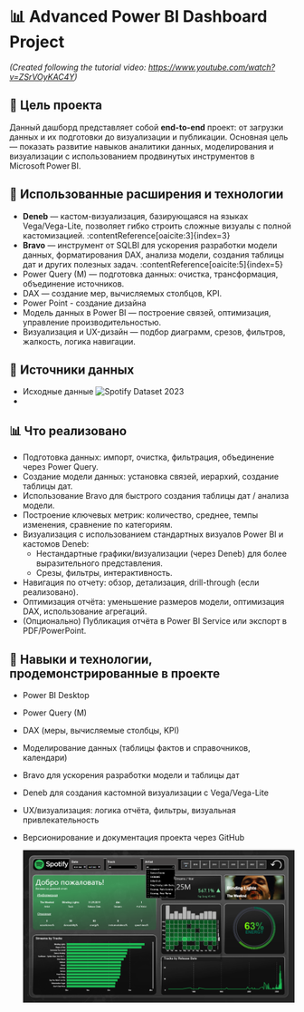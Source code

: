 # 📊 Advanced Power BI Dashboard Project  
_(Created following the tutorial video: https://www.youtube.com/watch?v=ZSrVOyKAC4Y)_  

## 🎯 Цель проекта  
Данный дашборд представляет собой **end-to-end** проект: от загрузки данных и их подготовки до визуализации и публикации. Основная цель — показать развитие навыков аналитики данных, моделирования и визуализации с использованием продвинутых инструментов в Microsoft Power BI.  

## 🧱 Использованные расширения и технологии  
- **Deneb** — кастом-визуализация, базирующаяся на языках Vega/Vega-Lite, позволяет гибко строить сложные визуалы с полной кастомизацией. :contentReference[oaicite:3]{index=3}  
- **Bravo** — инструмент от SQLBI для ускорения разработки модели данных, форматирования DAX, анализа модели, создания таблицы дат и других полезных задач. :contentReference[oaicite:5]{index=5}  
- Power Query (M) — подготовка данных: очистка, трансформация, объединение источников.  
- DAX — создание мер, вычисляемых столбцов, KPI.
- Power Point - создание дизайна
- Модель данных в Power BI — построение связей, оптимизация, управление производительностью.  
- Визуализация и UX-дизайн — подбор диаграмм, срезов, фильтров, жалкость, логика навигации.  

## 🧰 Источники данных  
- Исходные данные ![Spotify Dataset 2023](https://www.kaggle.com/datasets/tonygordonjr/spotify-dataset-2023)
- 
## 📊 Что реализовано  
- Подготовка данных: импорт, очистка, фильтрация, объединение через Power Query.  
- Создание модели данных: установка связей, иерархий, создание таблицы дат.  
- Использование Bravo для быстрого создания таблицы дат / анализа модели.  
- Построение ключевых метрик: количество, среднее, темпы изменения, сравнение по категориям.  
- Визуализация с использованием стандартных визуалов Power BI и кастомов Deneb:  
  - Нестандартные графики/визуализации (через Deneb) для более выразительного представления.  
  - Срезы, фильтры, интерактивность.  
- Навигация по отчету: обзор, детализация, drill-through (если реализовано).  
- Оптимизация отчёта: уменьшение размеров модели, оптимизация DAX, использование агрегаций.  
- (Опционально) Публикация отчёта в Power BI Service или экспорт в PDF/PowerPoint.

## 🎯 Навыки и технологии, продемонстрированные в проекте  
- Power BI Desktop 
- Power Query (M)  
- DAX (меры, вычисляемые столбцы, KPI)  
- Моделирование данных (таблицы фактов и справочников, календари)  
- Bravo для ускорения разработки модели и таблицы дат  
- Deneb для создания кастомной визуализации с Vega/Vega-Lite  
- UX/визуализация: логика отчёта, фильтры, визуальная привлекательность  
- Версионирование и документация проекта через GitHub

  ![Dashboard preview](https://github.com/MaxXximiroN/powerbi_portfolio/blob/main/spotify_summary_dashboard/screenshot_of_the_dashboard_1.png)
